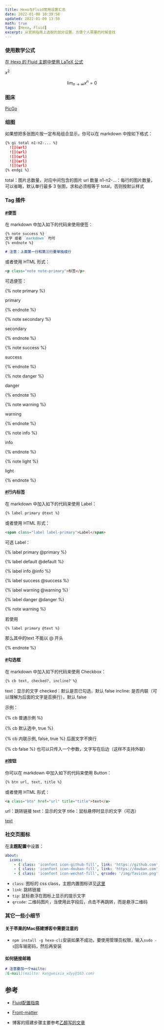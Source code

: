 ```yaml
---
title: Hexo与Fluid常用设置汇总
date: 2022-01-08 10:39:58
updated: 2022-01-09 13:50
math: true
tags: [Hexo, Fluid]
excerpt: 从官网指南上选取的部分设置，方便个人需要的时候查找
---
```


### 使用数学公式

[在 Hexo 的 Fluid 主题中使用 LaTeX 公式](http://dongjiyinhe.com/posts/21980/)

$x^2$

$$\lim_{n \to \infty} x^n = 0$$

### 图床

[PicGo](https://picgo.github.io/PicGo-Doc/zh/guide/)

### 组图

如果想把多张图片按一定布局组合显示，你可以在 markdown 中按如下格式：

```markdown
{% gi total n1-n2-... %}
  ![](url)
  ![](url)
  ![](url)
  ![](url)
  ![](url)
{% endgi %}
```

total：图片总数量，对应中间包含的图片 url 数量
n1-n2-...：每行的图片数量，可以省略，默认单行最多 3 张图，求和必须相等于 total，否则按默认样式

### Tag 插件

#### [#](https://hexo.fluid-dev.com/docs/guide/#便签)便签

在 markdown 中加入如下的代码来使用便签：

```markdown
{% note success %}
文字 或者 `markdown` 均可
{% endnote %}

# 注意：上面第一行和第三行要单独成行
```

或者使用 HTML 形式：

```html
<p class="note note-primary">标签</p>
```

可选便签：

{% note primary %}

primary

{% endnote %}

{% note  secondary %}

secondary

{% endnote %}

{% note  success %}

success

{% endnote %}

{% note  danger %}

danger

{% endnote %}

{% note  warning %}

warning

{% endnote %}

{% note  info %}

info

{% endnote %}

{% note  light %}

light

{% endnote %}



#### [#](https://hexo.fluid-dev.com/docs/guide/#行内标签)行内标签

在 markdown 中加入如下的代码来使用 Label：

```markdown
{% label primary @text %}
```

或者使用 HTML 形式：

```html
<span class="label label-primary">Label</span>
```

可选 Label：

{% label primary @primary %}

{% label default @default %}

{% label info @info %}

{% label success @success %}

{% label warning @warning %}

{% label danger @danger %}

{% note warning %}

若使用

```markdown
{% label primary @text %}
```

那么其中的text 不能以 @ 开头

{% endnote %}

#### [#](https://hexo.fluid-dev.com/docs/guide/#勾选框)勾选框

在 markdown 中加入如下的代码来使用 Checkbox：

```markdown
{% cb text, checked?, incline? %}
```

text：显示的文字
checked：默认是否已勾选，默认 false
incline: 是否内联（可以理解为后面的文字是否换行），默认 false

示例：

{% cb 普通示例 %}

{% cb 默认选中, true %}

{% cb 内联示例, false, true %} 后面文字不换行

{% cb false %} 也可以只传入一个参数，文字写在后边（这样不支持外联）



#### [#](https://hexo.fluid-dev.com/docs/guide/#按钮)按钮

你可以在 markdown 中加入如下的代码来使用 Button：

```markdown
{% btn url, text, title %}
```

或者使用 HTML 形式：

```html
<a class="btn" href="url" title="title">text</a>
```

url：跳转链接
text：显示的文字
title：鼠标悬停时显示的文字（可选）

[text](javascript:;)

### 社交页图标

在**主题配置**中设置：

```yaml
about:
  icons:
    - { class: 'iconfont icon-github-fill', link: 'https://github.com', tip: 'GitHub' }
    - { class: 'iconfont icon-douban-fill', link: 'https://douban.com', tip: '豆瓣' }
    - { class: 'iconfont icon-wechat-fill', qrcode: '/img/favicon.png' }
```

- `class`: 图标的 css class，主题内置图标详见[这里](https://hexo.fluid-dev.com/docs/icon/)
- `link`: 跳转链接
- `tip`: 鼠标悬浮在图标上显示的提示文字
- `qrcode`: 二维码图片，当使用此字段后，点击不再跳转，而是悬浮二维码

### 其它一些小细节

#### 关于苹果的Mac搭建博客中需要注意的

- `npm install -g hexo-cli`安装如果不成功，要使用管理员权限，输入`sudo -s`回车输密码，然后再安装

#### 如何链接邮箱

```markdown
# 注意要加一个mailto:
[E-mail](mailto: kangweixia_xdyy@163.com)
```

## 参考

- [Fluid配置指南](https://hexo.fluid-dev.com/docs/guide/)

- [Front-matter](https://hexo.io/zh-cn/docs/front-matter)
- 博客的搭建步骤主要参考[乙醇写的文章](https://syvshc.github.io/2021-03-03-build-github-io/)

